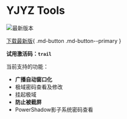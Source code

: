 # YJYZ Tools

![最新版本](https://img.shields.io/badge/dynamic/json?url=https%3A%2F%2Fxtex.envs.net%2Fyjyz-tools%2Fversion_v1.json&query=%24.version&prefix=v&style=flat-square&label=%E6%9C%80%E6%96%B0%E7%89%88%E6%9C%AC)

[下载最新版](https://xtex.envs.net/yjyz-tools/yzt-prebuilt.exe){ .md-button .md-button--primary }

**试用激活码：`trail`**

当前支持的功能：

- **广播自动窗口化**
- 极域密码查看及修改
- 挂起极域
- **防止被截屏**
- PowerShadow影子系统密码查看
